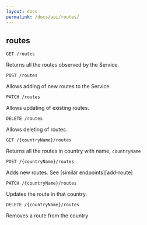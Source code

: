 ```yaml
---
layout: docs
permalink: /docs/api/routes/
---
```


## routes

```
GET /routes
```

Returns all the routes observed by the Service.


```
POST /routes
```

Allows adding of new routes to the Service.


```
PATCH /routes
```

Allows updating of existing routes.


```
DELETE /routes
```

Allows deleting of routes.


```
GET /{countryName}/routes
```

Returns all the routes in country with name, `countryName`


```
POST /{countryName}/routes
```

Adds new routes. See [similar endpoints][add-route]


```
PATCH /{countryName}/routes
```

Updates the route in that country.


```
DELETE /{countryName}/routes
```

Removes a route from the country
